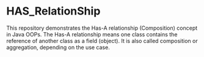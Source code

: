 # HAS_RelationShip
This repository demonstrates the Has-A relationship (Composition) concept in Java OOPs. The Has-A relationship means one class contains the reference of another class as a field (object). It is also called composition or aggregation, depending on the use case.
